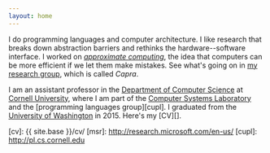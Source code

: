 ```yaml
---
layout: home
---
```

I do programming languages and computer architecture.
I like research that breaks down abstraction barriers and rethinks the hardware--software interface.
I worked on [*approximate computing*][approx], the idea that computers can be more efficient if we let them make mistakes.
See what's going on in [my research group][capra], which is called *Capra*.

[capra]: https://capra.cs.cornell.edu
[approx]: research.html#approximate-computing
[uw cse]: http://www.cs.washington.edu/

I am an assistant professor in the [Department of Computer Science][cornellcs] at [Cornell University][cornell], where I am part of the [Computer Systems Laboratory][cls] and the [programming languages group][cupl].
I graduated from the [University of Washington][uw cse] in 2015.
Here's my [CV][].

[cls]: http://www.csl.cornell.edu
[cornell]: http://www.cornell.edu/
[cornellcs]: http://www.cs.cornell.edu/
[RiSE]: http://research.microsoft.com/en-us/groups/rise/
[hmc]: http://www.hmc.edu/
[cv]: {{ site.base }}/cv/
[msr]: http://research.microsoft.com/en-us/
[cupl]: http://pl.cs.cornell.edu
